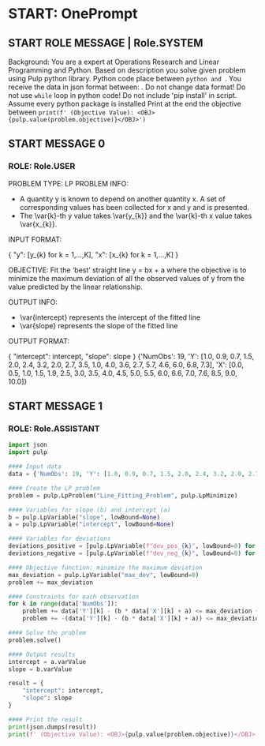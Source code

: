 # START: OnePrompt 
## START ROLE MESSAGE | Role.SYSTEM 
Background: You are a expert at Operations Research and Linear Programming and Python. Based on description you solve given problem using Pulp python library. Python code place between ```python and ```. You receive the data in json format between: <DATA></DATA>. Do not change data format! Do not use `while` loop in python code! Do not include 'pip install' in script. Assume every python package is installed Print at the end the objective between <OBJ></OBJ> `print(f' (Objective Value): <OBJ>{pulp.value(problem.objective)}</OBJ>')`  
## START MESSAGE 0 
### ROLE: Role.USER
<DESCRIPTION>
PROBLEM TYPE: LP
PROBLEM INFO:

- A quantity y is known to depend on another quantity x. A set of corresponding values has been collected for x and y and is presented.
- The \var{k}-th y value takes \var{y_{k}} and the \var{k}-th x value takes \var{x_{k}}.

INPUT FORMAT:

{
    "y": [y_{k} for k = 1,...,K],
    "x": [x_{k} for k = 1,...,K]
}


OBJECTIVE: Fit the ‘best’ straight line y = bx + a where the objective is to minimize the maximum deviation of all the observed values of y from the value predicted by the linear relationship.

OUTPUT INFO:

- \var{intercept} represents the intercept of the fitted line
- \var{slope} represents the slope of the fitted line

OUTPUT FORMAT:

{
    "intercept": intercept,
    "slope": slope
}
</DESCRIPTION>
<DATA>
{'NumObs': 19, 'Y': [1.0, 0.9, 0.7, 1.5, 2.0, 2.4, 3.2, 2.0, 2.7, 3.5, 1.0, 4.0, 3.6, 2.7, 5.7, 4.6, 6.0, 6.8, 7.3], 'X': [0.0, 0.5, 1.0, 1.5, 1.9, 2.5, 3.0, 3.5, 4.0, 4.5, 5.0, 5.5, 6.0, 6.6, 7.0, 7.6, 8.5, 9.0, 10.0]}</DATA>


## START MESSAGE 1 
### ROLE: Role.ASSISTANT
```python
import json
import pulp

#### Input data
data = {'NumObs': 19, 'Y': [1.0, 0.9, 0.7, 1.5, 2.0, 2.4, 3.2, 2.0, 2.7, 3.5, 1.0, 4.0, 3.6, 2.7, 5.7, 4.6, 6.0, 6.8, 7.3], 'X': [0.0, 0.5, 1.0, 1.5, 1.9, 2.5, 3.0, 3.5, 4.0, 4.5, 5.0, 5.5, 6.0, 6.6, 7.0, 7.6, 8.5, 9.0, 10.0]}

#### Create the LP problem
problem = pulp.LpProblem("Line_Fitting_Problem", pulp.LpMinimize)

#### Variables for slope (b) and intercept (a)
b = pulp.LpVariable("slope", lowBound=None)
a = pulp.LpVariable("intercept", lowBound=None)

#### Variables for deviations
deviations_positive = [pulp.LpVariable(f"dev_pos_{k}", lowBound=0) for k in range(data['NumObs'])]
deviations_negative = [pulp.LpVariable(f"dev_neg_{k}", lowBound=0) for k in range(data['NumObs'])]

#### Objective function: minimize the maximum deviation
max_deviation = pulp.LpVariable("max_dev", lowBound=0)
problem += max_deviation

#### Constraints for each observation
for k in range(data['NumObs']):
    problem += data['Y'][k] - (b * data['X'][k] + a) <= max_deviation + deviations_positive[k]
    problem += -(data['Y'][k] - (b * data['X'][k] + a)) <= max_deviation + deviations_negative[k]

#### Solve the problem
problem.solve()

#### Output results
intercept = a.varValue
slope = b.varValue

result = {
    "intercept": intercept,
    "slope": slope
}

#### Print the result
print(json.dumps(result))
print(f' (Objective Value): <OBJ>{pulp.value(problem.objective)}</OBJ>')
```

